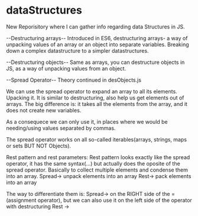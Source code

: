 # dataStructures
New Reporisitory where I can gather info regarding data Structures in JS.

--Destructuring arrays--
Introduced in ES6, destructuring arrays- a way of unpacking values of an array or an object into separate variables. Breaking down a complex datastructure to a simpler datastructures.


--Destructuring objects--
Same as arrays, you can destructure objects in JS, as a way of unpacking values from an object.

--Spread Operator--
Theory continued in desObjects.js

We can use the spread operator to expand an array to all its elements. Upacking it. It is similar to destructuring, also help us get elements out of arrays. 
The big difference is: it takes all the elements from the array, and it does not create new variables. 

As a consequece we can only use it, in places where we would be needing/using values separated by commas.

The spread operator works on all so-called iterables(arrays, strings, maps or sets BUT NOT Objects).

Rest pattern and rest parameters: 
Rest pattern looks exactly like the spread operator, it has the same syntax(...) but actually does the oposite of the spread operator. Basically to collect multiple elements and condense them into an array. 
Spread-> unpack elements into an array
Rest-> pack elements into an array

The way to differentiate them is: 
Spread-> on the RIGHT side of the =(assignment operator), but we can also use it on the left side of the operator with destructuring
Rest -> 